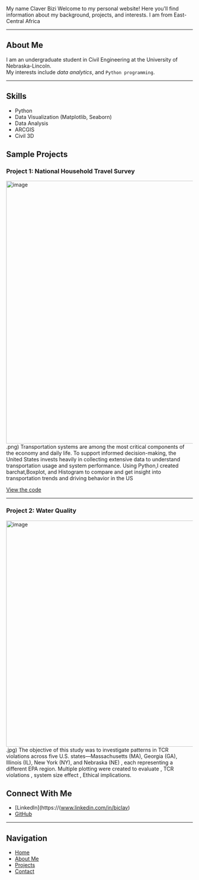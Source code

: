My name Claver Bizi
Welcome to my personal website! Here you'll find information about my background, projects, and interests.
I am from East- Central Africa

---

## About Me

I am an undergraduate student in Civil Engineering at the University of Nebraska-Lincoln.  
My interests include *data analytics*, and `Python programming`.

---

## Skills

- Python  
- Data Visualization (Matplotlib, Seaborn)  
- Data Analysis  
- ARCGIS
- Civil 3D


## Sample Projects

### Project 1: National Household Travel Survey
<img width="710" alt="image" src="https://github.com/user-attachments/assets/3497ac2b-9f2e-44a6-9a35-367573750a8f" />
.png)  
Transportation systems are among the most critical components of the economy and daily life. To support informed decision-making, the United States invests heavily in collecting extensive data to understand transportation usage and system performance. Using Python,I created barchat,Boxplot, and Histogram to compare and get insight into transportation trends and driving behavior in the US 

[View the code](https://github.com/yourusername/project1)

---

### Project 2: Water Quality
<img width="611" alt="image" src="https://github.com/user-attachments/assets/cc5ba566-3d52-4bd7-bb5d-a3136a55a306" />
.jpg)  
The objective of this study was to investigate patterns in TCR violations across five U.S. states—Massachusetts (MA), Georgia (GA), Illinois (IL), New York (NY), and Nebraska (NE) , each representing a different EPA region. 
Multiple plotting were created to evaluate , TCR violations , system size effect , Ethical implications.

## Connect With Me

- [LinkedIn](https://(www.linkedin.com/in/biclav)  
- [GitHub](https://github.com/yourusername)  
  

---

## Navigation

- [Home](index.md)  
- [About Me](about.md)  
- [Projects](projects.md)  
- [Contact](contact.md)

